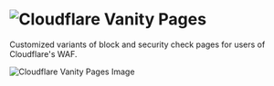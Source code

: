 # ![Cloudflare](https://asset.brandfetch.io/idJ3Cg8ymG/idN3oIY8Ao.svg) Vanity Pages
Customized variants of block and security check pages for users of Cloudflare's WAF.

![Cloudflare Vanity Pages Image](https://i.imgur.com/4VdE7d5.png)
